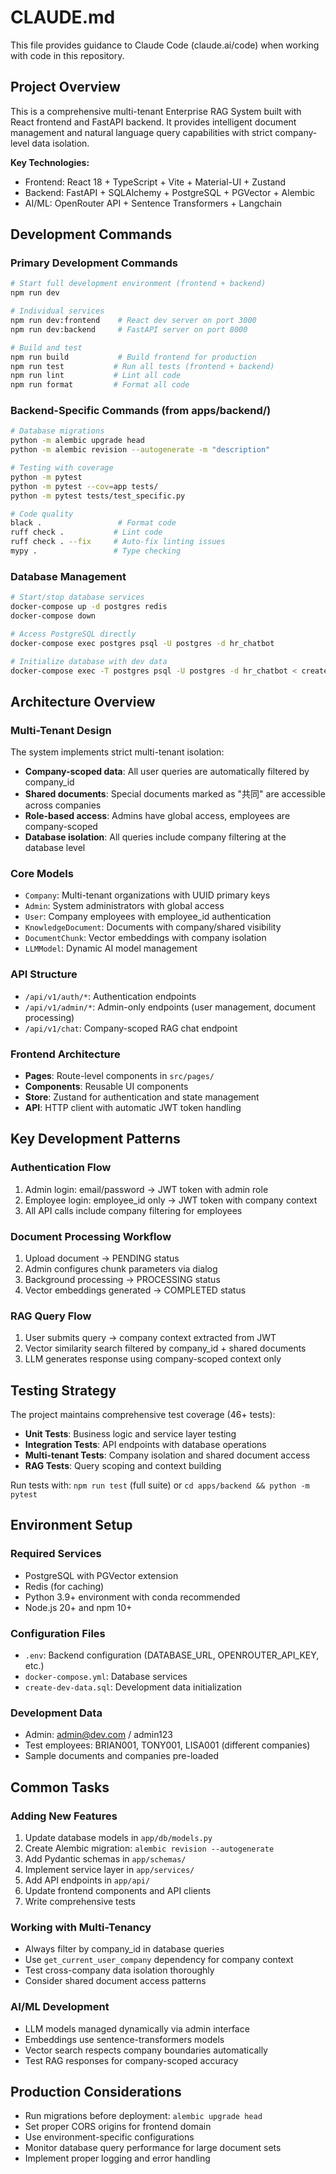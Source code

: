 # CLAUDE.md

This file provides guidance to Claude Code (claude.ai/code) when working with code in this repository.

## Project Overview

This is a comprehensive multi-tenant Enterprise RAG System built with React frontend and FastAPI backend. It provides intelligent document management and natural language query capabilities with strict company-level data isolation.

**Key Technologies:**
- Frontend: React 18 + TypeScript + Vite + Material-UI + Zustand
- Backend: FastAPI + SQLAlchemy + PostgreSQL + PGVector + Alembic
- AI/ML: OpenRouter API + Sentence Transformers + Langchain

## Development Commands

### Primary Development Commands
```bash
# Start full development environment (frontend + backend)
npm run dev

# Individual services
npm run dev:frontend    # React dev server on port 3000
npm run dev:backend     # FastAPI server on port 8000

# Build and test
npm run build           # Build frontend for production
npm run test           # Run all tests (frontend + backend)
npm run lint           # Lint all code
npm run format         # Format all code
```

### Backend-Specific Commands (from apps/backend/)
```bash
# Database migrations
python -m alembic upgrade head
python -m alembic revision --autogenerate -m "description"

# Testing with coverage
python -m pytest
python -m pytest --cov=app tests/
python -m pytest tests/test_specific.py

# Code quality
black .                 # Format code
ruff check .           # Lint code
ruff check . --fix     # Auto-fix linting issues
mypy .                 # Type checking
```

### Database Management
```bash
# Start/stop database services
docker-compose up -d postgres redis
docker-compose down

# Access PostgreSQL directly
docker-compose exec postgres psql -U postgres -d hr_chatbot

# Initialize database with dev data
docker-compose exec -T postgres psql -U postgres -d hr_chatbot < create-dev-data.sql
```

## Architecture Overview

### Multi-Tenant Design
The system implements strict multi-tenant isolation:
- **Company-scoped data**: All user queries are automatically filtered by company_id
- **Shared documents**: Special documents marked as "共同" are accessible across companies
- **Role-based access**: Admins have global access, employees are company-scoped
- **Database isolation**: All queries include company filtering at the database level

### Core Models
- `Company`: Multi-tenant organizations with UUID primary keys
- `Admin`: System administrators with global access
- `User`: Company employees with employee_id authentication
- `KnowledgeDocument`: Documents with company/shared visibility
- `DocumentChunk`: Vector embeddings with company isolation
- `LLMModel`: Dynamic AI model management

### API Structure
- `/api/v1/auth/*`: Authentication endpoints
- `/api/v1/admin/*`: Admin-only endpoints (user management, document processing)
- `/api/v1/chat`: Company-scoped RAG chat endpoint

### Frontend Architecture
- **Pages**: Route-level components in `src/pages/`
- **Components**: Reusable UI components
- **Store**: Zustand for authentication and state management
- **API**: HTTP client with automatic JWT token handling

## Key Development Patterns

### Authentication Flow
1. Admin login: email/password → JWT token with admin role
2. Employee login: employee_id only → JWT token with company context
3. All API calls include company filtering for employees

### Document Processing Workflow
1. Upload document → PENDING status
2. Admin configures chunk parameters via dialog
3. Background processing → PROCESSING status
4. Vector embeddings generated → COMPLETED status

### RAG Query Flow
1. User submits query → company context extracted from JWT
2. Vector similarity search filtered by company_id + shared documents
3. LLM generates response using company-scoped context only

## Testing Strategy

The project maintains comprehensive test coverage (46+ tests):
- **Unit Tests**: Business logic and service layer testing
- **Integration Tests**: API endpoints with database operations
- **Multi-tenant Tests**: Company isolation and shared document access
- **RAG Tests**: Query scoping and context building

Run tests with: `npm run test` (full suite) or `cd apps/backend && python -m pytest`

## Environment Setup

### Required Services
- PostgreSQL with PGVector extension
- Redis (for caching)
- Python 3.9+ environment with conda recommended
- Node.js 20+ and npm 10+

### Configuration Files
- `.env`: Backend configuration (DATABASE_URL, OPENROUTER_API_KEY, etc.)
- `docker-compose.yml`: Database services
- `create-dev-data.sql`: Development data initialization

### Development Data
- Admin: admin@dev.com / admin123
- Test employees: BRIAN001, TONY001, LISA001 (different companies)
- Sample documents and companies pre-loaded

## Common Tasks

### Adding New Features
1. Update database models in `app/db/models.py`
2. Create Alembic migration: `alembic revision --autogenerate`
3. Add Pydantic schemas in `app/schemas/`
4. Implement service layer in `app/services/`
5. Add API endpoints in `app/api/`
6. Update frontend components and API clients
7. Write comprehensive tests

### Working with Multi-Tenancy
- Always filter by company_id in database queries
- Use `get_current_user_company` dependency for company context
- Test cross-company data isolation thoroughly
- Consider shared document access patterns

### AI/ML Development
- LLM models managed dynamically via admin interface
- Embeddings use sentence-transformers models
- Vector search respects company boundaries automatically
- Test RAG responses for company-scoped accuracy

## Production Considerations

- Run migrations before deployment: `alembic upgrade head`
- Set proper CORS origins for frontend domain
- Use environment-specific configurations
- Monitor database query performance for large document sets
- Implement proper logging and error handling